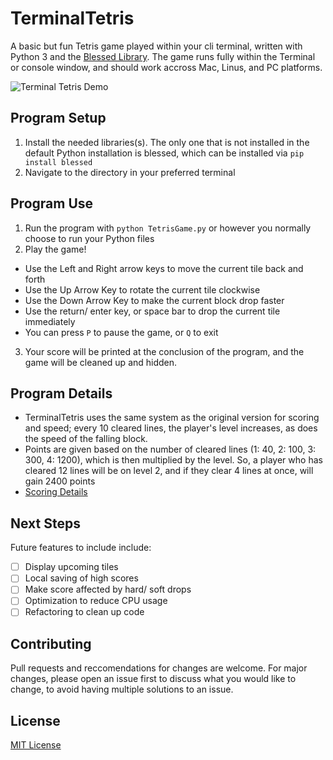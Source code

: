 # TerminalTetris
A basic but fun Tetris game played within your cli terminal, written with Python 3 and the [Blessed Library](https://pypi.org/project/blessed/). The game runs fully within the Terminal or console window, and should work accross Mac, Linus, and PC platforms. 

![Terminal Tetris Demo](https://user-images.githubusercontent.com/15671813/122860081-b1102800-d2e2-11eb-9f9d-eed52ba1e526.gif)

## Program Setup
1. Install the needed libraries(s). The only one that is not installed in the default Python installation is blessed, which can be installed via `pip install blessed`
2. Navigate to the directory in your preferred terminal

## Program Use
1. Run the program with `python TetrisGame.py` or however you normally choose to run your Python files
2. Play the game! 
 - Use the Left and Right arrow keys to move the current tile back and forth
 - Use the Up Arrow Key to rotate the current tile clockwise
 - Use the Down Arrow Key to make the current block drop faster
 - Use the return/ enter key, or space bar to drop the current tile immediately
 - You can press `P` to pause the game, or `Q` to exit
3. Your score will be printed at the conclusion of the program, and the game will be cleaned up and hidden. 

## Program Details
- TerminalTetris uses the same system as the original version for scoring and speed; every 10 cleared lines, the player's level increases, as does the speed of the falling block. 
- Points are given based on the number of cleared lines (1: 40, 2: 100, 3: 300, 4: 1200), which is then multiplied by the level. So, a player who has cleared 12 lines will be on level 2, and if they clear 4 lines at once, will gain 2400 points
- [Scoring Details](https://tetris.wiki/Scoring)

## Next Steps
Future features to include include:
- [ ] Display upcoming tiles
- [ ] Local saving of high scores
- [ ] Make score affected by hard/ soft drops
- [ ] Optimization to reduce CPU usage
- [ ] Refactoring to clean up code

## Contributing
Pull requests and reccomendations for changes are welcome. For major changes, please open an issue first to discuss what you would like to change, to avoid having multiple solutions to an issue.

## License 
[MIT License](LICENSE)
